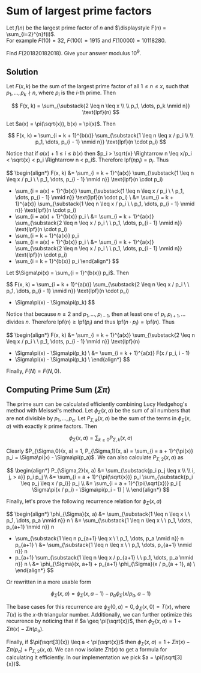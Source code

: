 # Sum of largest prime factors

Let $f(n)$ be the largest prime factor of $n$ and $\displaystyle F(n) = \sum_{i=2}^{n}f(i)$.<br />
For example $F(10)=32$, $F(100)=1915$ and $F(10000)=10118280$.

Find $F(201820182018)$. Give your answer modulus $10^9$.

## Solution

Let $F(x, k)$ be the sum of the largest prime factor of all $1 \leq n \leq x$, such that $p_1, \dots, p_k \nmid n$, where $p_i$ is the $i$-th prime. Then

$$
F(x, k) = \sum_{\substack{2 \leq n \leq x \\ \\ p_1, \dots, p_k \nmid n}} \text{lpf}(n)
$$

Let $a(x) = \pi(\sqrt{x}), b(x) = \pi(x)$. Then

$$
F(x, k)
= \sum_{i = k + 1}^{b(x)} \sum_{\substack{1 \leq n \leq x / p_i \\ \\ p_1, \dots, p_{i - 1} \nmid n}} \text{lpf}(n \cdot p_i)
$$

Notice that if $a(x) + 1 \leq i \leq b(x)$ then $p_i > \sqrt{x} \Rightarrow n \leq x/p_i < \sqrt{x} < p_i \Rightarrow n < p_i$. Therefore $\text{lpf}(n p_i) = p_i$. Thus

$$
\begin{align*}
F(x, k)
&= \sum_{i = k + 1}^{a(x)} \sum_{\substack{1 \leq n \leq x / p_i \\ \\ p_1, \dots, p_{i - 1} \nmid n}} \text{lpf}(n \cdot p_i)
+ \sum_{i = a(x) + 1}^{b(x)} \sum_{\substack{1 \leq n \leq x / p_i \\ \\ p_1, \dots, p_{i - 1} \nmid n}} \text{lpf}(n \cdot p_i) \\
&= \sum_{i = k + 1}^{a(x)} \sum_{\substack{1 \leq n \leq x / p_i \\ \\ p_1, \dots, p_{i - 1} \nmid n}} \text{lpf}(n \cdot p_i)
+ \sum_{i = a(x) + 1}^{b(x)} p_i \\
&= \sum_{i = k + 1}^{a(x)} \sum_{\substack{2 \leq n \leq x / p_i \\ \\ p_1, \dots, p_{i - 1} \nmid n}} \text{lpf}(n \cdot p_i)
+ \sum_{i = k + 1}^{a(x)} p_i
+ \sum_{i = a(x) + 1}^{b(x)} p_i \\
&= \sum_{i = k + 1}^{a(x)} \sum_{\substack{2 \leq n \leq x / p_i \\ \\ p_1, \dots, p_{i - 1} \nmid n}} \text{lpf}(n \cdot p_i)
+ \sum_{i = k + 1}^{b(x)} p_i
\end{align*}
$$

Let $\Sigma\pi(x) = \sum_{i = 1}^{b(x)} p_i$. Then

$$
F(x, k)
= \sum_{i = k + 1}^{a(x)} \sum_{\substack{2 \leq n \leq x / p_i \\ \\ p_1, \dots, p_{i - 1} \nmid n}} \text{lpf}(n \cdot p_i)
+ \Sigma\pi(x) - \Sigma\pi(p_k)
$$

Notice that because $n \geq 2$ and $p_1, \dots, p_{i-1}$, then at least one of $p_i, p_{i + 1}, \dots$ divides $n$. Therefore $\text{lpf}(n) \geq \text{lpf}(p_i)$ and thus $\text{lpf}(n \cdot p_i) = \text{lpf}(n)$. Thus

$$
\begin{align*}
F(x, k)
&= \sum_{i = k + 1}^{a(x)} \sum_{\substack{2 \leq n \leq x / p_i \\ \\ p_1, \dots, p_{i - 1} \nmid n}} \text{lpf}(n)
+ \Sigma\pi(x) - \Sigma\pi(p_k) \\
&= \sum_{i = k + 1}^{a(x)} F(x / p_i, i - 1)
+ \Sigma\pi(x) - \Sigma\pi(p_k) \\
\end{align*}
$$

Finally, $F(N) = F(N, 0)$.

## Computing Prime Sum ($\Sigma\pi$)

The prime sum can be calculated efficiently combining Lucy Hedgehog's method with Meissel's method. Let $\phi_\Sigma(x, a)$ be the sum of all numbers that are not divisible by $p_1, \dots, p_a$. Let $P_{\Sigma,k}(x,a)$ be the sum of the terms in $\phi_\Sigma(x, a)$ with exactly $k$ prime factors. Then

$$
\phi_\Sigma(x, a) = \sum_{k \geq 0} P_{\Sigma,k}(x,a)
$$

Clearly $P_{\Sigma,0}(x, a) = 1, P_{\Sigma,1}(x, a) = \sum_{i = a + 1}^{\pi(x)} p_i = \Sigma\pi(x) - \Sigma\pi(p_a)$. We can also calculate $P_{\Sigma,2}(x, a)$ as

$$
\begin{align*}
P_{\Sigma,2}(x, a)
&= \sum_{\substack{p_i p_j \leq x \\ \\ i, j, > a}} p_i p_j \\
&= \sum_{i = a + 1}^{\pi(\sqrt{x})} p_i \sum_{\substack{p_i \leq p_j \leq x / p_i}} p_j \\
&= \sum_{i = a + 1}^{\pi(\sqrt{x})} p_i [ \Sigma\pi(x / p_i) - \Sigma\pi(p_i - 1) ] \\
\end{align*}
$$

Finally, let's prove the following recurrence relation for $\phi_{\Sigma}(x,a)$

$$
\begin{align*}
\phi_{\Sigma}(x, a)
&= \sum_{\substack{1 \leq n \leq x \\ \\ p_1, \dots, p_a \nmid n}} n \\
&= \sum_{\substack{1 \leq n \leq x \\ \\ p_1, \dots, p_{a+1} \nmid n}} n
+ \sum_{\substack{1 \leq n p_{a+1} \leq x \\ \\ p_1, \dots, p_a \nmid n}} n p_{a+1} \\
&= \sum_{\substack{1 \leq n \leq x \\ \\ p_1, \dots, p_{a+1} \nmid n}} n
+ p_{a+1} \sum_{\substack{1 \leq n \leq x / p_{a+1} \\ \\ p_1, \dots, p_a \nmid n}} n \\
&= \phi_{\Sigma}(x, a+1) + p_{a+1} \phi_{\Sigma}(x / p_{a + 1}, a) \\
\end{align*}
$$

Or rewritten in a more usable form

$$
\phi_{\Sigma}(x, a) = \phi_{\Sigma}(x, a-1) - p_a \phi_{\Sigma}(x / p_a, a-1)
$$

The base cases for this recurrence are $\phi_{\Sigma}(0,a) = 0, \phi_{\Sigma}(x,0) = T(x)$, where $T(x)$ is the $x$-th triangular number. Additionally, we can further optimize this recurrence by noticing that if $a \geq \pi(\sqrt{x})$, then $\phi_{\Sigma}(x, a) = 1 + \Sigma\pi(x) - \Sigma\pi(p_a)$.

Finally, if $\pi(\sqrt[3]{x}) \leq a < \pi(\sqrt{x})$ then $\phi_{\Sigma}(x, a) = 1 + \Sigma\pi(x) - \Sigma\pi(p_a) + P_{\Sigma,2}(x,a)$. We can now isolate $\Sigma\pi(x)$ to get a formula for calculating it efficiently. In our implementation we pick $a = \pi(\sqrt[3]{x})$.